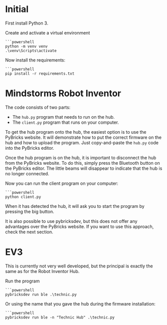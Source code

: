 # Initial

First install Python 3.

Create and activate a virtual environment

    ```powershell
    python -m venv venv
    .\venv\Scripts\activate

Now install the requirements:

    ```powershell
    pip install -r requirements.txt

# Mindstorms Robot Inventor

The code consists of two parts:

* The `hub.py` program that needs to run on the hub.
* The `client.py` program that runs on your computer.

To get the hub program onto the hub, the easiest option is to use the PyBricks website.
It will demonstrate how to put the correct firmware on the hub and how to upload the program.
Just copy-and-paste the `hub.py` code into the PyBricks editor.

Once the hub program is on the hub, it is important to disconnect the hub from the PyBricks website.
To do this, simply press the Bluetooth button on the PyBricks editor. The little beams will 
disappear to indicate that the hub is no longer connected.

Now you can run the client program on your computer:

    ```powershell
    python client.py

When it has detected the hub, it will ask you to start the program by pressing the big button.

It is also possible to use pybricksdev, but this does not offer any advantages over the PyBricks website.
If you want to use this approach, check the next section.


# EV3

This is currently not very well developed, but the principal is exactly the same as for the Robot Inventor Hub.

Run the program

    ```powershell
    pybricksdev run ble .\technic.py

Or using the name that you gave the hub during the firmware installation:

    ```powershell
    pybricksdev run ble -n "Technic Hub" .\technic.py 